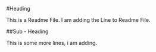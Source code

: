 #Heading 

This is a Readme File. I am adding the Line to Readme File.

##Sub - Heading 

This is some more lines, i am adding.